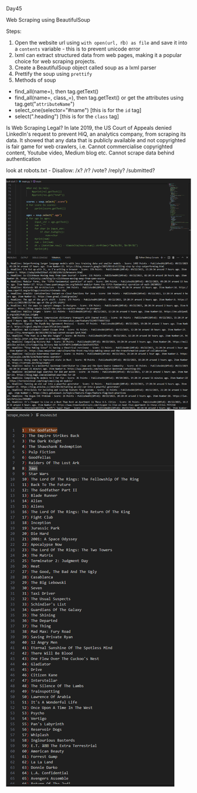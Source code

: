 Day45

Web Scraping using BeautifulSoup

Steps:
1. Open the website url using `with open(url, `rb`) as file` and save it into a `contents` variable - this is to prevent unicode error
2. lxml can extract structured data from web pages, making it a popular choice for web scraping projects. 
3. Create a BeautifulSoup object called soup as a lxml parser
4. Prettify the soup using `prettify`
5. Methods of soup 
- find_all(name=), then tag.getText()
- find_all(name=, class_=), then tag.getText() or get the attributes using tag.get("`attributeName`")
- select_one(selector="#name") [this is for the `id` tag]
- select(".heading") [this is for the `class` tag]

Is Web Scraping Legal? 
In late 2019, the US Court of Appeals denied LinkedIn's request to prevent HiQ, an analytics company, from scraping its data. 
It showed that any data that is publicly available and not copyrighted is fair game for web crawlers, i.e. Cannot commercialise copyrighted content, Youtube video, Medium blog etc. 
Cannot scrape data behind authentication 

look at robots.txt - Disallow: /x? /r? /vote? /reply? /submitted?

![Alt text](image.png)
![Alt text](image-1.png)